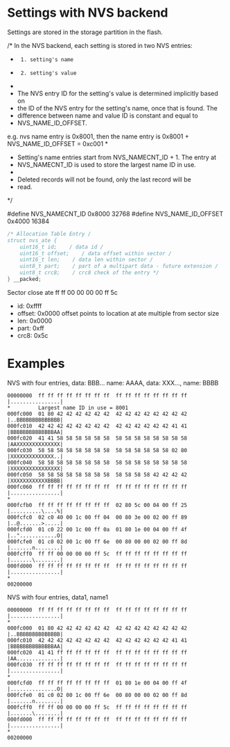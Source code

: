 # Settings with NVS backend

Settings are stored in the storage partition in the flash. 

/* In the NVS backend, each setting is stored in two NVS entries:
 *      1. setting's name
 *      2. setting's value
 *
 * The NVS entry ID for the setting's value is determined implicitly based on
 * the ID of the NVS entry for the setting's name, once that is found. The
 * difference between name and value ID is constant and equal to
 * NVS_NAME_ID_OFFSET.

e.g. nvs name entry is 0x8001, then the name entry is 0x8001 + NVS_NAME_ID_OFFSET = 0xc001
 *
 * Setting's name entries start from NVS_NAMECNT_ID + 1. The entry at
 * NVS_NAMECNT_ID is used to store the largest name ID in use.
 *
 * Deleted records will not be found, only the last record will be
 * read.

*/

#define NVS_NAMECNT_ID 0x8000 32768
#define NVS_NAME_ID_OFFSET 0x4000 16384

``` C
/* Allocation Table Entry /
struct nvs_ate {
    uint16_t id;    / data id /
    uint16_t offset;    / data offset within sector /
    uint16_t len;    / data len within sector /
    uint8_t part;    / part of a multipart data - future extension /
    uint8_t crc8;    / crc8 check of the entry */
} __packed;
```
Sector close ate
ff ff 00 00 00 00 ff 5c

 * id: 0xffff
 * offset: 0x0000 offset points to location at ate multiple from sector size
 * len: 0x0000
 * part: 0xff
 * crc8: 0x5c

# Examples
NVS with four entries, data: BBB... name: AAAA, data: XXX..., name: BBBB

```
00000000  ff ff ff ff ff ff ff ff  ff ff ff ff ff ff ff ff  |................|
*         Largest name ID in use = 8001
000fc000  01 80 42 42 42 42 42 42  42 42 42 42 42 42 42 42  |..BBBBBBBBBBBBBB|
000fc010  42 42 42 42 42 42 42 42  42 42 42 42 42 42 41 41  |BBBBBBBBBBBBBBAA|
000fc020  41 41 58 58 58 58 58 58  58 58 58 58 58 58 58 58  |AAXXXXXXXXXXXXXX|
000fc030  58 58 58 58 58 58 58 58  58 58 58 58 58 58 02 80  |XXXXXXXXXXXXXX..|
000fc040  58 58 58 58 58 58 58 58  58 58 58 58 58 58 58 58  |XXXXXXXXXXXXXXXX|
000fc050  58 58 58 58 58 58 58 58  58 58 58 58 42 42 42 42  |XXXXXXXXXXXXBBBB|
000fc060  ff ff ff ff ff ff ff ff  ff ff ff ff ff ff ff ff  |................|
*
000fcfb0  ff ff ff ff ff ff ff ff  02 80 5c 00 04 00 ff 25  |..........\....%|
000fcfc0  02 c0 40 00 1c 00 ff 04  00 80 3e 00 02 00 ff 89  |..@.......>.....|
000fcfd0  01 c0 22 00 1c 00 ff 0a  01 80 1e 00 04 00 ff 4f  |.."............O|
000fcfe0  01 c0 02 00 1c 00 ff 6e  00 80 00 00 02 00 ff 8d  |.......n........|
000fcff0  ff ff 00 00 00 00 ff 5c  ff ff ff ff ff ff ff ff  |.......\........|
000fd000  ff ff ff ff ff ff ff ff  ff ff ff ff ff ff ff ff  |................|
*
00200000
```

NVS with four entries, data1, name1
```
00000000  ff ff ff ff ff ff ff ff  ff ff ff ff ff ff ff ff  |................|
*
000fc000  01 80 42 42 42 42 42 42  42 42 42 42 42 42 42 42  |..BBBBBBBBBBBBBB|
000fc010  42 42 42 42 42 42 42 42  42 42 42 42 42 42 41 41  |BBBBBBBBBBBBBBAA|
000fc020  41 41 ff ff ff ff ff ff  ff ff ff ff ff ff ff ff  |AA..............|
000fc030  ff ff ff ff ff ff ff ff  ff ff ff ff ff ff ff ff  |................|
*
000fcfd0  ff ff ff ff ff ff ff ff  01 80 1e 00 04 00 ff 4f  |...............O|
000fcfe0  01 c0 02 00 1c 00 ff 6e  00 80 00 00 02 00 ff 8d  |.......n........|
000fcff0  ff ff 00 00 00 00 ff 5c  ff ff ff ff ff ff ff ff  |.......\........|
000fd000  ff ff ff ff ff ff ff ff  ff ff ff ff ff ff ff ff  |................|
*
00200000
```
